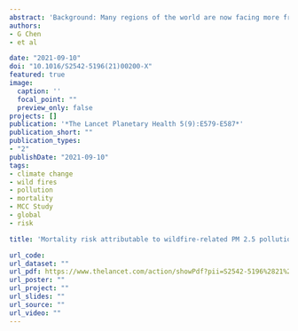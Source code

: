 ```yaml
---
abstract: 'Background: Many regions of the world are now facing more frequent and unprecedentedly large wildfires. However, the association between wildfire-related PM2·5 and mortality has not been well characterised. We aimed to comprehensively assess the association between short-term exposure to wildfire-related PM2·5 and mortality across various regions of the world. Methods: For this time series study, data on daily counts of deaths for all causes, cardiovascular causes, and respiratory causes were collected from 749 cities in 43 countries and regions during 2000–16. Daily concentrations of wildfire-related PM2·5 were estimated using the three-dimensional chemical transport model GEOS-Chem at a 0·25° × 0·25° resolution. The association between wildfire-related PM2·5 exposure and mortality was examined using a quasi-Poisson time series model in each city considering both the current-day and lag effects, and the effect estimates were then pooled using a random-effects meta-analysis. Based on these pooled effect estimates, the population attributable fraction and relative risk (RR) of annual mortality due to acute wildfire-related PM2·5 exposure was calculated. Findings: 65·6 million all-cause deaths, 15·1 million cardiovascular deaths, and 6·8 million respiratory deaths were included in our analyses. The pooled RRs of mortality associated with each 10 μg/m3 increase in the 3-day moving average (lag 0–2 days) of wildfire-related PM2·5 exposure were 1·019 (95% CI 1·016–1·022) for all-cause mortality, 1·017 (1·012–1·021) for cardiovascular mortality, and 1·019 (1·013–1·025) for respiratory mortality. Overall, 0·62% (95% CI 0·48–0·75) of all-cause deaths, 0·55% (0·43–0·67) of cardiovascular deaths, and 0·64% (0·50–0·78) of respiratory deaths were annually attributable to the acute impacts of wildfire-related PM2·5 exposure during the study period. Interpretation: Short-term exposure to wildfire-related PM2·5 was associated with increased risk of mortality. Urgent action is needed to reduce health risks from the increasing wildfires.'
authors:
- G Chen
- et al

date: "2021-09-10"
doi: "10.1016/S2542-5196(21)00200-X"
featured: true
image:
  caption: ''
  focal_point: ""
  preview_only: false
projects: []
publication: '*The Lancet Planetary Health 5(9):E579-E587*'
publication_short: ""
publication_types:
- "2"
publishDate: "2021-09-10"
tags:
- climate change
- wild fires
- pollution
- mortality
- MCC Study
- global
- risk

title: 'Mortality risk attributable to wildfire-related PM 2.5 pollution: a global time series study in 749 locations'

url_code: 
url_dataset: ""
url_pdf: https://www.thelancet.com/action/showPdf?pii=S2542-5196%2821%2900200-X
url_poster: ""
url_project: ""
url_slides: ""
url_source: ""
url_video: ""
---
```



